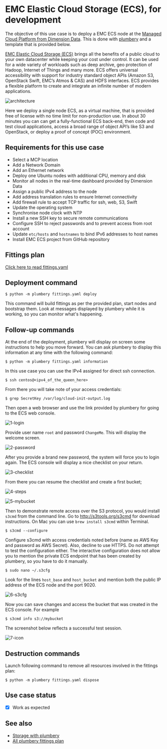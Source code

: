 # EMC Elastic Cloud Storage (ECS), for development

The objective of this use case is to deploy a EMC ECS node at the [Managed Cloud Platform from Dimension Data](http://cloud.dimensiondata.com/eu/en/).
This is done with [plumbery](https://developer.dimensiondata.com/display/PLUM/Plumbery) and a template that is provided below.

[EMC Elastic Cloud Storage (ECS)](https://www.emc.com/storage/ecs/solutions.htm) brings all the benefits of a public cloud to your own datacenter while keeping your cost under control. It can be used for a wide variety of workloads such as deep archive, geo protection of Hadoop, Internet of Things and many more.
ECS offers universal accessibility with support for industry standard object APIs (Amazon S3, OpenStack Swift, EMC’s Atmos & CAS) and HDFS interfaces. ECS provides a flexible platform to create and integrate an infinite number of modern applications.

![architecture](architecture.png)

Here we deploy a single node ECS, as a virtual machine, that is provided free of license with no time limit for non-production use. In about 30 minutes you can can get a fully-functional ECS back-end, then code and test cloud applications, access a broad range of object API’s like S3 and OpenStack, or deploy a proof of concept (POC) environment.

## Requirements for this use case

* Select a MCP location
* Add a Network Domain
* Add an Ethernet network
* Deploy one Ubuntu nodes with additional CPU, memory and disk
* Monitor all nodes in the real-time dashboard provided by Dimension Data
* Assign a public IPv4 address to the node
* Add address translation rules to ensure Internet connectivity
* Add firewall rule to accept TCP traffic for ssh, web, S3, Swift
* Update the operating system
* Synchronise node clock with NTP
* Install a new SSH key to secure remote communications
* Configure SSH to reject passwords and to prevent access from root account
* Update `etc/hosts` and `hostnames` to bind IPv6 addresses to host names
* Install EMC ECS project from GitHub repository

## Fittings plan

[Click here to read fittings.yaml](fittings.yaml)

## Deployment command

    $ python -m plumbery fittings.yaml deploy

This command will build fittings as per the provided plan, start nodes
and bootstrap them. Look at messages displayed by plumbery while it is
working, so you can monitor what's happening.

## Follow-up commands

At the end of the deployment, plumbery will display on screen some instructions
to help you move forward. You can ask plumbery to display this information
at any time with the following command:

    $ python -m plumbery fittings.yaml information

In this use case you can use the IPv4 assigned for direct ssh
connection.

    $ ssh centos@<ipv4_of_the_queen_here>

From there you will take note of your access credentials:

    $ grep SecretKey /var/log/cloud-init-output.log

Then open a web browser and use the link provided by plumbery for going to the ECS web console.

![1-login](1-login.png)

Provide user name `root` and password `ChangeMe`. This will display the welcome screen.

![2-password](2-password.png)

After you provide a brand new password, the system will force you to login again. The ECS console will display a nice checklist on your return.

![3-checklist](3-checklist.png)

From there you can resume the checklist and create a first bucket;

![4-steps](4-steps.png)

![5-mybucket](5-mybucket.png)

Then to demonstrate remote access over the S3 protocol, you would install `s3cmd` from the command line.
Go to http://s3tools.org/s3cmd for download instructions. On Mac you can use `brew install s3cmd` within Terminal.

    $ s3cmd --configure

Configure s3cmd with access credentials noted before (name as AWS Key and password as AWS Secret).
Also, decline to use HTTPS. Do not attempt to test the configuration either.
The interactive configuration does not allow you to mention the private ECS endpoint that has been created
by plumbery, so you have to do it manually.

    $ sudo nano ~/.s3cfg

Look for the lines `host_base` and `host_bucket` and mention both the public IP address of the ECS node and the port 9020.

![6-s3cfg](6-s3cfg.png)

Now you can save changes and access the bucket that was created in the ECS console. For example

    $ s3cmd info s3://mybucket

The screenshot below reflects a successful test session.

![7-icon](7-icon.png)

## Destruction commands

Launch following command to remove all resources involved in the fittings plan:

    $ python -m plumbery fittings.yaml dispose

## Use case status

- [x] Work as expected

## See also

- [Storage with plumbery](../)
- [All plumbery fittings plan](../../)

